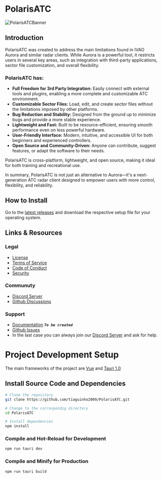 # PolarisATC
![PolarisATCBanner](https://github.com/user-attachments/assets/c20a10bf-f2b5-4f8b-b469-5221c63ece73)

## Introduction

PolarisATC was created to address the main limitations found in IVAO Aurora and similar radar clients. While Aurora is a powerful tool, it restricts users in several key areas, such as integration with third-party applications, sector file customization, and overall flexibility.

### PolarisATC has:
- **Full Freedom for 3rd Party Integration:** Easily connect with external tools and plugins, enabling a more complete and customizable ATC environment.
- **Customizable Sector Files:** Load, edit, and create sector files without the limitations imposed by other platforms.
- **Bug Reduction and Stability:** Designed from the ground up to minimize bugs and provide a more stable experience.
- **Lightweight and Fast:** Built to be resource-efficient, ensuring smooth performance even on less powerful hardware.
- **User-Friendly Interface:** Modern, intuitive, and accessible UI for both beginners and experienced controllers.
- **Open Source and Community-Driven:** Anyone can contribute, suggest features, or adapt the software to their needs.

PolarisATC is cross-platform, lightweight, and open source, making it ideal for both training and recreational use.

In summary, PolarisATC is not just an alternative to Aurora—it's a next-generation ATC radar client designed to empower users with more control, flexibility, and reliability.

## How to Install

Go to the [latest releases](https://github.com/tiaguinho2009/PolarisATC/releases/latest) and download the respective setup file for your operating system.

## Links & Resources

### Legal
- [License](LICENSE)
- [Terms of Service](.github/TERMS.md)
- [Code of Conduct](.github/CODE_OF_CONDUCT.md)
- [Security](.github/SECURITY.md)

### Communuty
- [Discord Server](https://discord.gg/eSTuJNnARf)
- [Github Discussions](https://github.com/tiaguinho2009/PolarisATC/discussions)

### Support
- [Documentation](https://github.com/tiaguinho2009/PolarisATC/wiki) ___`To be created`___
- [Github Issues](https://github.com/tiaguinho2009/PolarisATC/issues)
- In the last case you can always join our [Discord Server](https://discord.gg/eSTuJNnARf) and ask for help.

# Project Development Setup

The main frameworks of the project are [Vue](https://vuejs.org) and [Tauri 1.0](https://tauri.app)

## Install Source Code and Dependencies

```sh
# Clone the repository
git clone https://github.com/tiaguinho2009/PolarisATC.git

# Change to the correspondig directory
cd PolarisATC

# Install dependencies
npm install
```

### Compile and Hot-Reload for Development

```sh
npm run tauri dev
```

### Compile and Minify for Production

```sh
npm run tauri build
```
